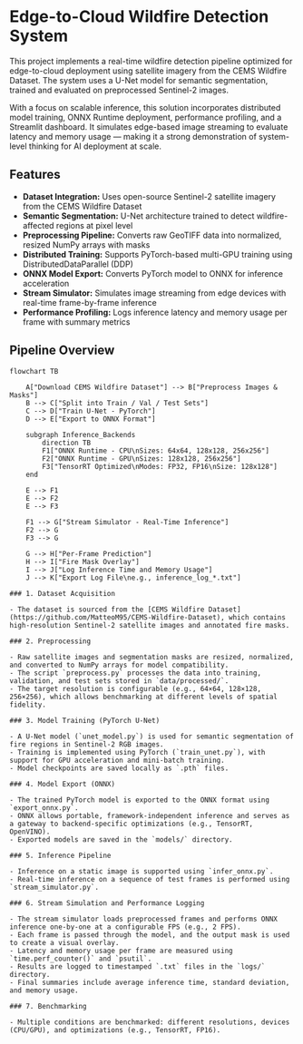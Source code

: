 # Edge-to-Cloud Wildfire Detection System

This project implements a real-time wildfire detection pipeline optimized for edge-to-cloud deployment using satellite imagery from the CEMS Wildfire Dataset. The system uses a U-Net model for semantic segmentation, trained and evaluated on preprocessed Sentinel-2 images.

With a focus on scalable inference, this solution incorporates distributed model training, ONNX Runtime deployment, performance profiling, and a Streamlit dashboard. It simulates edge-based image streaming to evaluate latency and memory usage — making it a strong demonstration of system-level thinking for AI deployment at scale.

## Features

- **Dataset Integration:** Uses open-source Sentinel-2 satellite imagery from the CEMS Wildfire Dataset
- **Semantic Segmentation:** U-Net architecture trained to detect wildfire-affected regions at pixel level
- **Preprocessing Pipeline:** Converts raw GeoTIFF data into normalized, resized NumPy arrays with masks
- **Distributed Training:** Supports PyTorch-based multi-GPU training using DistributedDataParallel (DDP)
- **ONNX Model Export:** Converts PyTorch model to ONNX for inference acceleration
- **Stream Simulator:** Simulates image streaming from edge devices with real-time frame-by-frame inference
- **Performance Profiling:** Logs inference latency and memory usage per frame with summary metrics

## Pipeline Overview

```mermaid
flowchart TB

    A["Download CEMS Wildfire Dataset"] --> B["Preprocess Images & Masks"]
    B --> C["Split into Train / Val / Test Sets"]
    C --> D["Train U-Net - PyTorch"]
    D --> E["Export to ONNX Format"]

    subgraph Inference_Backends
        direction TB
        F1["ONNX Runtime - CPU\nSizes: 64x64, 128x128, 256x256"]
        F2["ONNX Runtime - GPU\nSizes: 128x128, 256x256"]
        F3["TensorRT Optimized\nModes: FP32, FP16\nSize: 128x128"]
    end

    E --> F1
    E --> F2
    E --> F3

    F1 --> G["Stream Simulator - Real-Time Inference"]
    F2 --> G
    F3 --> G

    G --> H["Per-Frame Prediction"]
    H --> I["Fire Mask Overlay"]
    I --> J["Log Inference Time and Memory Usage"]
    J --> K["Export Log File\ne.g., inference_log_*.txt"]

### 1. Dataset Acquisition

- The dataset is sourced from the [CEMS Wildfire Dataset](https://github.com/MatteoM95/CEMS-Wildfire-Dataset), which contains high-resolution Sentinel-2 satellite images and annotated fire masks.

### 2. Preprocessing

- Raw satellite images and segmentation masks are resized, normalized, and converted to NumPy arrays for model compatibility.
- The script `preprocess.py` processes the data into training, validation, and test sets stored in `data/processed/`.
- The target resolution is configurable (e.g., 64×64, 128×128, 256×256), which allows benchmarking at different levels of spatial fidelity.

### 3. Model Training (PyTorch U-Net)

- A U-Net model (`unet_model.py`) is used for semantic segmentation of fire regions in Sentinel-2 RGB images.
- Training is implemented using PyTorch (`train_unet.py`), with support for GPU acceleration and mini-batch training.
- Model checkpoints are saved locally as `.pth` files.

### 4. Model Export (ONNX)

- The trained PyTorch model is exported to the ONNX format using `export_onnx.py`.
- ONNX allows portable, framework-independent inference and serves as a gateway to backend-specific optimizations (e.g., TensorRT, OpenVINO).
- Exported models are saved in the `models/` directory.

### 5. Inference Pipeline

- Inference on a static image is supported using `infer_onnx.py`.
- Real-time inference on a sequence of test frames is performed using `stream_simulator.py`.

### 6. Stream Simulation and Performance Logging

- The stream simulator loads preprocessed frames and performs ONNX inference one-by-one at a configurable FPS (e.g., 2 FPS).
- Each frame is passed through the model, and the output mask is used to create a visual overlay.
- Latency and memory usage per frame are measured using `time.perf_counter()` and `psutil`.
- Results are logged to timestamped `.txt` files in the `logs/` directory.
- Final summaries include average inference time, standard deviation, and memory usage.

### 7. Benchmarking

- Multiple conditions are benchmarked: different resolutions, devices (CPU/GPU), and optimizations (e.g., TensorRT, FP16).